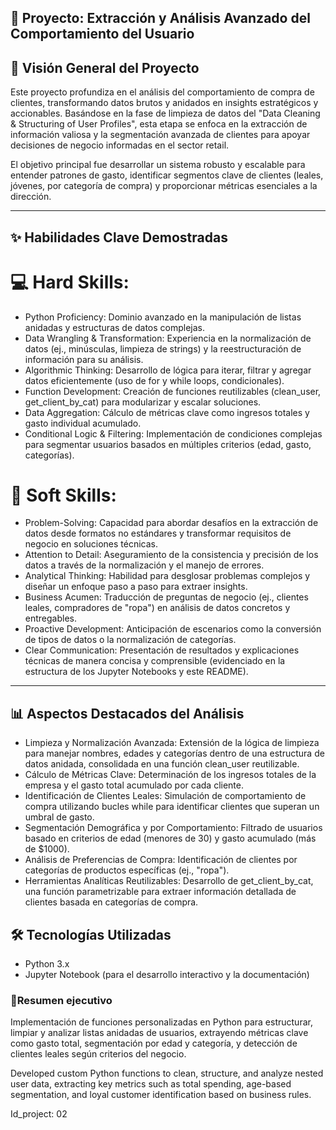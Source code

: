 

## 🚀 Proyecto: Extracción y Análisis Avanzado del Comportamiento del Usuario

## 🎯 Visión General del Proyecto
Este proyecto profundiza en el análisis del comportamiento de compra de clientes, transformando datos brutos y anidados en insights estratégicos y accionables. Basándose en la fase de limpieza de datos del "Data Cleaning & Structuring of User Profiles", esta etapa se enfoca en la extracción de información valiosa y la segmentación avanzada de clientes para apoyar decisiones de negocio informadas en el sector retail.

El objetivo principal fue desarrollar un sistema robusto y escalable para entender patrones de gasto, identificar segmentos clave de clientes (leales, jóvenes, por categoría de compra) y proporcionar métricas esenciales a la dirección.

---

## ✨ Habilidades Clave Demostradas

# 💻 Hard Skills:
- Python Proficiency: Dominio avanzado en la manipulación de listas anidadas y estructuras de datos complejas.
- Data Wrangling & Transformation: Experiencia en la normalización de datos (ej., minúsculas, limpieza de strings) y la reestructuración de información para su análisis.
- Algorithmic Thinking: Desarrollo de lógica para iterar, filtrar y agregar datos eficientemente (uso de for y while loops, condicionales).
- Function Development: Creación de funciones reutilizables (clean_user, get_client_by_cat) para modularizar y escalar soluciones.
- Data Aggregation: Cálculo de métricas clave como ingresos totales y gasto individual acumulado.
- Conditional Logic & Filtering: Implementación de condiciones complejas para segmentar usuarios basados en múltiples criterios (edad, gasto, categorías).

# 🤝 Soft Skills:
- Problem-Solving: Capacidad para abordar desafíos en la extracción de datos desde formatos no estándares y transformar requisitos de negocio en soluciones técnicas.
- Attention to Detail: Aseguramiento de la consistencia y precisión de los datos a través de la normalización y el manejo de errores.
- Analytical Thinking: Habilidad para desglosar problemas complejos y diseñar un enfoque paso a paso para extraer insights.
- Business Acumen: Traducción de preguntas de negocio (ej., clientes leales, compradores de "ropa") en análisis de datos concretos y entregables.
- Proactive Development: Anticipación de escenarios como la conversión de tipos de datos o la normalización de categorías.
- Clear Communication: Presentación de resultados y explicaciones técnicas de manera concisa y comprensible (evidenciado en la estructura de los Jupyter Notebooks y este README).

---

## 📊 Aspectos Destacados del Análisis
- Limpieza y Normalización Avanzada: Extensión de la lógica de limpieza para manejar nombres, edades y categorías dentro de una estructura de datos anidada, consolidada en una función clean_user reutilizable.
- Cálculo de Métricas Clave: Determinación de los ingresos totales de la empresa y el gasto total acumulado por cada cliente.
- Identificación de Clientes Leales: Simulación de comportamiento de compra utilizando bucles while para identificar clientes que superan un umbral de gasto.
- Segmentación Demográfica y por Comportamiento: Filtrado de usuarios basado en criterios de edad (menores de 30) y gasto acumulado (más de $1000).
- Análisis de Preferencias de Compra: Identificación de clientes por categorías de productos específicas (ej., "ropa").
- Herramientas Analíticas Reutilizables: Desarrollo de get_client_by_cat, una función parametrizable para extraer información detallada de clientes basada en categorías de compra.

## 🛠️ Tecnologías Utilizadas
- Python 3.x
- Jupyter Notebook (para el desarrollo interactivo y la documentación)

### 📂Resumen ejecutivo

Implementación de funciones personalizadas en Python para estructurar, limpiar y analizar listas anidadas de usuarios, extrayendo métricas clave como gasto total, segmentación por edad y categoría, y detección de clientes leales según criterios del negocio.

Developed custom Python functions to clean, structure, and analyze nested user data, extracting key metrics such as total spending, age-based segmentation, and loyal customer identification based on business rules.

Id_project: 02

